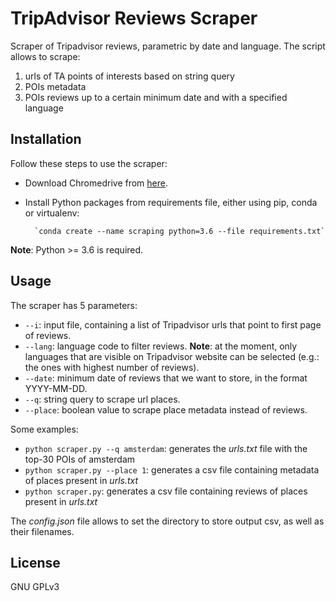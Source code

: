 ﻿# TripAdvisor Reviews Scraper

Scraper of Tripadvisor reviews, parametric by date and language.
The script allows to scrape:
1. urls of TA points of interests based on string query
2. POIs metadata
3. POIs reviews up to a certain minimum date and with a specified language


## Installation
Follow these steps to use the scraper:
- Download Chromedrive from [here](https://chromedriver.storage.googleapis.com/index.html?path=2.45/).
- Install Python packages from requirements file, either using pip, conda or virtualenv:

        `conda create --name scraping python=3.6 --file requirements.txt`

**Note**: Python >= 3.6 is required. 

## Usage
The scraper has 5 parameters:
- `--i`: input file, containing a list of Tripadvisor urls that point to first page of reviews.
- `--lang`: language code to filter reviews. 
**Note**: at the moment, only languages that are visible on Tripadvisor website can be selected (e.g.: the ones with highest number of reviews).
- `--date`: minimum date of reviews that we want to store, in the format YYYY-MM-DD.
- `--q`: string query to scrape url places.
- `--place`: boolean value to scrape place metadata instead of reviews.

Some examples:

- `python scraper.py --q amsterdam`: generates the _urls.txt_ file with the top-30 POIs of amsterdam
- `python scraper.py --place 1`: generates a csv file containing metadata of places present in _urls.txt_
- `python scraper.py`: generates a csv file containing reviews of places present in _urls.txt_

The _config.json_ file allows to set the directory to store output csv, as well as their filenames.


## License
GNU GPLv3
